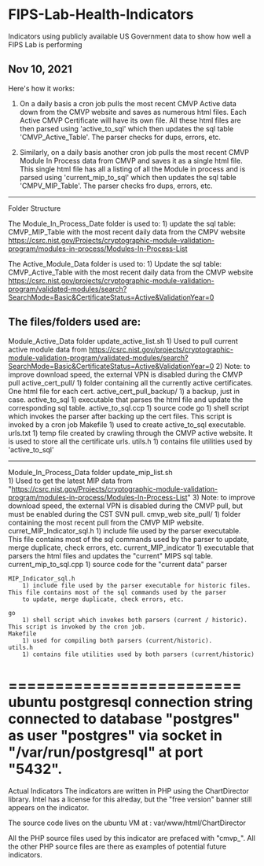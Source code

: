 # FIPS-Lab-Health-Indicators
Indicators using publicly available US Government data to show how well a FIPS Lab is performing


Nov 10, 2021
--------------------------------------------------------------
Here's how it works:

1) On a daily basis a cron job pulls the most recent CMVP Active data down from the CMVP website and saves as numerous html files.
Each Active CMVP Certificate will have its own file. All these html files are then parsed  using 'active_to_sql' which then updates the sql table 'CMVP_Active_Table'. The parser checks for dups, errors, etc.

2) Similarly, on a daily basis another cron job pulls the most recent CMVP Module In Process data from CMVP and saves it as a single html file.
This single html file has all a listing of all the Module in process and is parsed using 'current_mip_to_sql' which then updates the sql table
'CMPV_MIP_Table'. The parser checks fro dups, errors, etc.

--------------------------------------------------------------------
Folder Structure

The Module_In_Process_Date folder is used to:
	1) update the sql table: CMVP_MIP_Table  with the most recent daily data 
	   from  the CMPV website https://csrc.nist.gov/Projects/cryptographic-module-validation-program/modules-in-process/Modules-In-Process-List 
	
The Active_Module_Data folder is used to:
	1) Update the sql table: CMVP_Active_Table with the most recent daily data
		from the CMVP website 	https://csrc.nist.gov/projects/cryptographic-module-validation-program/validated-modules/search?SearchMode=Basic&CertificateStatus=Active&ValidationYear=0


The files/folders used are:
-----------------------------
Module_Active_Data folder
	update_active_list.sh
		1) Used to pull current active module data from https://csrc.nist.gov/projects/cryptographic-module-validation-program/validated-modules/search?SearchMode=Basic&CertificateStatus=Active&ValidationYear=0
		2) Note: to improve download speed, the external VPN is disabled during the CMVP pull
	active_cert_pull/
		1) folder containing all the currently active certificates. One html file for each cert.
	active_cert_pull_backup/
		1) a backup, just in case.
	active_to_sql
		1) executable that parses the html file and update the corresponding sql table.
	active_to_sql.ccp
		1) source code
	go
		1) shell script which invokes the parser after backing up the cert files.  This script is invoked by a cron job
	Makefile
		1) used to create active_to_sql executable.
	urls.txt
		1) temp file created by crawling through the CMVP active website. It is used to store all the certificate urls.
	utils.h
		1) contains file utilities used by 'active_to_sql'		

------------------------------
Module_In_Process_Data folder
	update_mip_list.sh  		
		1) Used to get the latest MIP data 
		from "https://csrc.nist.gov/Projects/cryptographic-module-validation-program/modules-in-process/Modules-In-Process-List" 
		3) Note: to improve download speed, the external VPN is disabled during the CMVP pull, but must be enabled
		during the CST SVN pull.
	cmvp_web site_pull/
		1) folder containing the most recent pull from the CMVP MIP website.
	curret_MIP_Indicator_sql.h
		1) include file used by the parser executable. This file contains most of the sql commands used by the parser 
		to update, merge duplicate, check errors, etc.
	current_MIP_indicator
		1) executable that parsers the html files and updates the "current" MIPS sql table.
	current_mip_to_sql.cpp
		1) source code for the "current data" parser
	
	
	MIP_Indicator_sql.h
		1) include file used by the parser executable for historic files. This file contains most of the sql commands used by the parser 
		to update, merge duplicate, check errors, etc.

	go
		1) shell script which invokes both parsers (current / historic). This script is invoked by the cron job.
	Makefile
		1) used for compiling both parsers (current/historic).
	utils.h
		1) contains file utilities used by both parsers (current/historic)


=========================
ubuntu postgresql connection string
connected to database "postgres" as user "postgres" via socket in "/var/run/postgresql" at port "5432".
================================================================================================================
Actual Indicators
The indicators are written in PHP using the ChartDirector library. Intel has a license for this alreday, but the "free version" banner still appears
on the indicator.

The source code lives on the ubuntu VM at :
var/www/html/ChartDirector

All the PHP source files used by this indicator are prefaced with "cmvp_".  All the other PHP source files are there as examples of potential future
indicators.




